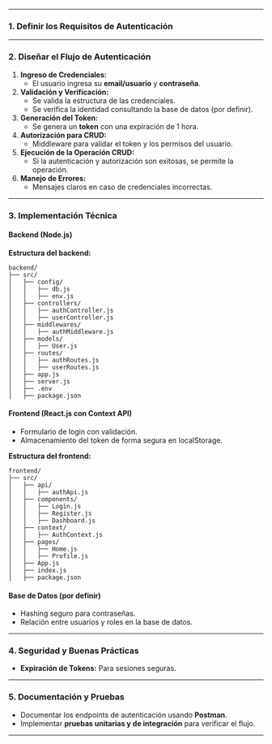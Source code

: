 
---

### **1. Definir los Requisitos de Autenticación**


---

### **2. Diseñar el Flujo de Autenticación**
   1. **Ingreso de Credenciales:**
      - El usuario ingresa su **email/usuario** y **contraseña**.
   2. **Validación y Verificación:**
      - Se valida la estructura de las credenciales.
      - Se verifica la identidad consultando la base de datos (por definir).
   3. **Generación del Token:**
      - Se genera un **token** con una expiración de 1 hora.
   4. **Autorización para CRUD:**
      - Middleware para validar el token y los permisos del usuario.
   5. **Ejecución de la Operación CRUD:**
      - Si la autenticación y autorización son exitosas, se permite la operación.
   6. **Manejo de Errores:**
      - Mensajes claros en caso de credenciales incorrectas.


---

### **3. Implementación Técnica**

#### **Backend (Node.js)**


**Estructura del backend:**
```
backend/
├── src/
│   ├── config/
│   │   ├── db.js
│   │   ├── env.js
│   ├── controllers/
│   │   ├── authController.js
│   │   ├── userController.js
│   ├── middlewares/
│   │   ├── authMiddleware.js
│   ├── models/
│   │   ├── User.js
│   ├── routes/
│   │   ├── authRoutes.js
│   │   ├── userRoutes.js
│   ├── app.js
│   ├── server.js
│   ├── .env
│   ├── package.json
```

#### **Frontend (React.js con Context API)**
  - Formulario de login con validación.
  - Almacenamiento del token de forma segura en localStorage.

**Estructura del frontend:**
```
frontend/
├── src/
│   ├── api/
│   │   ├── authApi.js
│   ├── components/
│   │   ├── Login.js
│   │   ├── Register.js
│   │   ├── Dashboard.js
│   ├── context/
│   │   ├── AuthContext.js
│   ├── pages/
│   │   ├── Home.js
│   │   ├── Profile.js
│   ├── App.js
│   ├── index.js
│   ├── package.json
```

#### **Base de Datos (por definir)**
  - Hashing seguro para contraseñas.
  - Relación entre usuarios y roles en la base de datos.

---

### **4. Seguridad y Buenas Prácticas**
   - **Expiración de Tokens:** Para sesiones seguras.

---

### **5. Documentación y Pruebas**
   - Documentar los endpoints de autenticación usando **Postman**.
   - Implementar **pruebas unitarias y de integración** para verificar el flujo.

---

